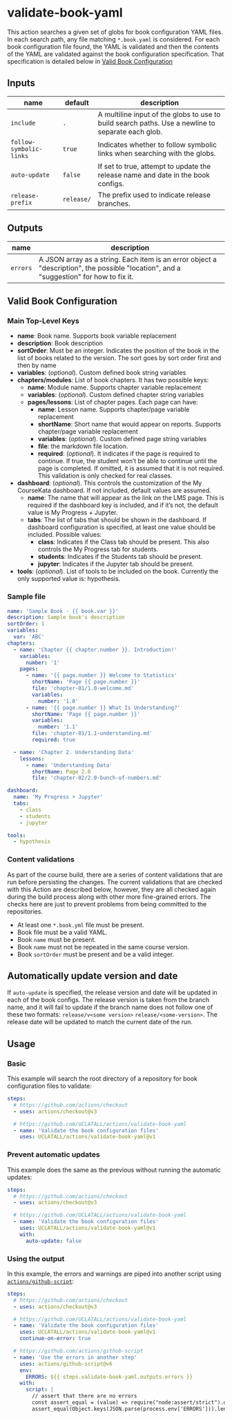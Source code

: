 # validate-book-yaml

This action searches a given set of globs for book configuration YAML files. In each search path, any file matching `*.book.yaml` is considered. For each book configuration file found, the YAML is validated and then the contents of the YAML are validated against the book configuration specification. That specification is detailed below in [Valid Book Configuration](#valid-book-configuration)

## Inputs

| name                    | default    | description                                                                                       |
| ----------------------- | ---------- | ------------------------------------------------------------------------------------------------- |
| `include`               | `.`        | A multiline input of the globs to use to build search paths. Use a newline to separate each glob. |
| `follow-symbolic-links` | `true`     | Indicates whether to follow symbolic links when searching with the globs.                         |
| `auto-update`           | `false`    | If set to true, attempt to update the release name and date in the book configs.                  |
| `release-prefix`        | `release/` | The prefix used to indicate release branches.                                                     |

## Outputs

| name     | description                                                                                                                            |
| -------- | -------------------------------------------------------------------------------------------------------------------------------------- |
| `errors` | A JSON array as a string. Each item is an error object a "description", the possible "location", and a "suggestion" for how to fix it. |

## Valid Book Configuration

### Main Top-Level Keys

- **name**: Book name. Supports book variable replacement
- **description**: Book description
- **sortOrder**: Must be an integer. Indicates the position of the book in the list of books related to the version. The sort goes by sort order first and then by name
- **variables**: (_optional_). Custom defined book string variables
- **chapters/modules**: List of book chapters. It has two possible keys:
  - **name**: Module name. Supports chapter variable replacement
  - **variables**: (_optional_). Custom defined chapter string variables
  - **pages/lessons**: List of chapter pages. Each page can have:
    - **name**: Lesson name. Supports chapter/page variable replacement
    - **shortName**: Short name that would appear on reports. Supports chapter/page variable replacement
    - **variables**: (_optional_). Custom defined page string variables
    - **file**: the markdown file location.
    - **required**: (_optional_). It indicates if the page is required to continue. If true, the student won’t be able to continue until the page is completed. If omitted, it is assumed that it is not required. This validation is only checked for real classes.
- **dashboard**: (_optional_). This controls the customization of the My CourseKata dashboard. If not included, default values are assumed.
  - **name**: The name that will appear as the link on the LMS page. This is required if the dashboard key is included, and if it’s not, the default value is My Progress + Jupyter.
  - **tabs**: The list of tabs that should be shown in the dashboard. If dashboard configuration is specified, at least one value should be included. Possible values:
    - **class**: Indicates if the Class tab should be present. This also controls the My Progress tab for students.
    - **students**: Indicates if the Students tab should be present.
    - **jupyter**: Indicates if the Jupyter tab should be present.
- **tools**: (_optional_). List of tools to be included on the book. Currently the only supported value is: hypothesis.

### Sample file

```yaml
name: 'Sample Book - {{ book.var }}'
description: Sample book's description
sortOrder: 1
variables:
  var: 'ABC'
chapters:
  - name: 'Chapter {{ chapter.number }}. Introduction!'
    variables:
      number: '1'
    pages:
      - name: '{{ page.number }} Welcome to Statistics'
        shortName: 'Page {{ page.number }}'
        file: 'chapter-01/1.0-welcome.md'
        variables:
          number: '1.0'
      - name: '{{ page.number }} What Is Understanding?'
        shortName: 'Page {{ page.number }}'
        variables:
          number: '1.1'
        file: 'chapter-01/1.1-understanding.md'
        required: true

  - name: 'Chapter 2. Understanding Data'
    lessons:
      - name: 'Understanding Data'
        shortName: Page 2.0
        file: 'chapter-02/2.0-bunch-of-numbers.md'

dashboard:
  name: 'My Progress + Jupyter'
  tabs:
    - class
    - students
    - jupyter

tools:
  - hypothesis
```

### Content validations

As part of the course build, there are a series of content validations that are run before persisting the changes. The current validations that are checked with this Action are described below, however, they are all checked again during the build process along with other more fine-grained errors. The checks here are just to prevent problems from being committed to the repositories.

- At least one `*.book.yml` file must be present.
- Book file must be a valid YAML.
- Book `name` must be present.
- Book `name` must not be repeated in the same course version.
- Book `sortOrder` must be present and be a valid integer.

## Automatically update version and date

If `auto-update` is specified, the release version and date will be updated in each of the book configs. The release version is taken from the branch name, and it will fail to update if the branch name does not follow one of these two formats: `release/v<some version>` `release/<some-version>`. The release date will be updated to match the current date of the run.

## Usage

### Basic

This example will search the root directory of a repository for book configuration files to validate:

```yaml
steps:
  # https://github.com/actions/checkout
  - uses: actions/checkout@v3

  # https://github.com/UCLATALL/actions/validate-book-yaml
  - name: 'Validate the book configuration files'
    uses: UCLATALL/actions/validate-book-yaml@v1
```

### Prevent automatic updates

This example does the same as the previous without running the automatic updates:

```yaml
steps:
  # https://github.com/actions/checkout
  - uses: actions/checkout@v3

  # https://github.com/UCLATALL/actions/validate-book-yaml
  - name: 'Validate the book configuration files'
    uses: UCLATALL/actions/validate-book-yaml@v1
    with:
      auto-update: false
```

### Using the output

In this example, the errors and warnings are piped into another script using [`actions/github-script`](https://github.com/actions/github-script):

```yaml
steps:
  # https://github.com/actions/checkout
  - uses: actions/checkout@v3

  # https://github.com/UCLATALL/actions/validate-book-yaml
  - name: 'Validate the book configuration files'
    uses: UCLATALL/actions/validate-book-yaml@v1
    continue-on-error: true

  # https://github.com/actions/github-script
  - name: 'Use the errors in another step'
    uses: actions/github-script@v6
    env:
      ERRORS: ${{ steps.validate-book-yaml.outputs.errors }}
    with:
      script: |
        // assert that there are no errors
        const assert_equal = (value) => require("node:assert/strict").deepEqual(value, true)
        assert_equal(Object.keys(JSON.parse(process.env['ERRORS'])).length !== 0)
```
